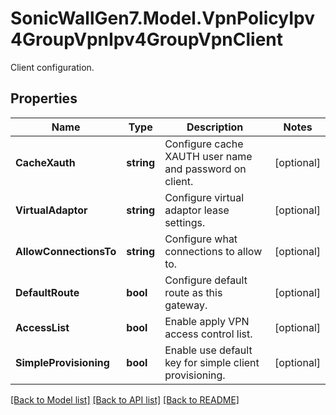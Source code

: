 # SonicWallGen7.Model.VpnPolicyIpv4GroupVpnIpv4GroupVpnClient
Client configuration.

## Properties

Name | Type | Description | Notes
------------ | ------------- | ------------- | -------------
**CacheXauth** | **string** | Configure cache XAUTH user name and password on client. | [optional] 
**VirtualAdaptor** | **string** | Configure virtual adaptor lease settings. | [optional] 
**AllowConnectionsTo** | **string** | Configure what connections to allow to. | [optional] 
**DefaultRoute** | **bool** | Configure default route as this gateway. | [optional] 
**AccessList** | **bool** | Enable apply VPN access control list. | [optional] 
**SimpleProvisioning** | **bool** | Enable use default key for simple client provisioning. | [optional] 

[[Back to Model list]](../README.md#documentation-for-models) [[Back to API list]](../README.md#documentation-for-api-endpoints) [[Back to README]](../README.md)

